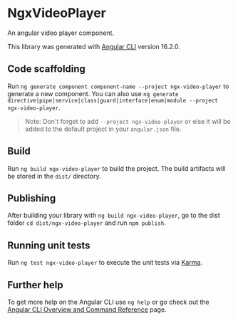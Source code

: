 # NgxVideoPlayer
An angular video player component.

This library was generated with [Angular CLI](https://github.com/angular/angular-cli) version 16.2.0.

## Code scaffolding

Run `ng generate component component-name --project ngx-video-player` to generate a new component. You can also use `ng generate directive|pipe|service|class|guard|interface|enum|module --project ngx-video-player`.
> Note: Don't forget to add `--project ngx-video-player` or else it will be added to the default project in your `angular.json` file.

## Build

Run `ng build ngx-video-player` to build the project. The build artifacts will be stored in the `dist/` directory.

## Publishing

After building your library with `ng build ngx-video-player`, go to the dist folder `cd dist/ngx-video-player` and run `npm publish`.

## Running unit tests

Run `ng test ngx-video-player` to execute the unit tests via [Karma](https://karma-runner.github.io).

## Further help

To get more help on the Angular CLI use `ng help` or go check out the [Angular CLI Overview and Command Reference](https://angular.io/cli) page.
